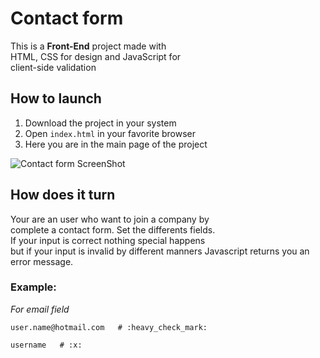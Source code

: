# Contact form
This is a **Front-End** project made with  
HTML, CSS for design and JavaScript for  
client-side validation

## How to launch
1. Download the project in your system
2. Open `index.html` in your favorite browser
3. Here you are in the main page of the project

![Contact form ScreenShot](C:\Users\pc\OneDrive\Bureau\contactForm_Screenshot.png)

## How does it turn
Your are an user who want to join a company by  
complete a contact form.
Set the differents fields.  
If your input is correct nothing special happens  
but if your input is invalid by different manners
Javascript returns you an error message.

### Example:
*For email field*  

``` 
user.name@hotmail.com   # :heavy_check_mark:
```

``` 
username   # :x:
```

